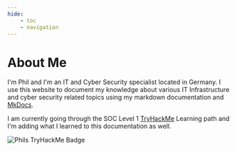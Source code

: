 ```yaml
---
hide:
    - toc
    - navigation
---
```


# About Me
I'm Phil and I'm an IT and Cyber Security specialist located in Germany. I use this website to document my knowledge about various IT Infrastructure and cyber security related topics using my markdown documentation and [MkDocs](https://www.mkdocs.org/).


I am currently going through the SOC Level 1 [TryHackMe](https://tryhackme.com/) Learning path and I'm adding what I learned to this documentation as well.  

<img src="https://tryhackme-badges.s3.amazonaws.com/philadelphia.png" alt="Phils TryHackMe Badge" />

